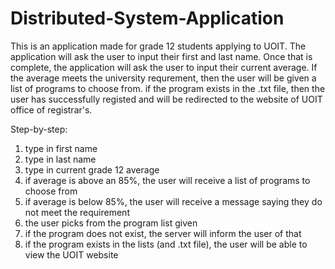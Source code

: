 # Distributed-System-Application
This is an application made for grade 12 students applying to UOIT. The application will ask the user to input their first and last name. Once that is complete, the application will ask the user to input their current average. If the average meets the university requrement, then the user will be given a list of programs to choose from. if the program exists in the .txt file, then the user has successfully registed and will be redirected to the website of UOIT office of registrar's.

Step-by-step:

1. type in first name
2. type in last name
3. type in current grade 12 average
4. if average is above an 85%, the user will receive a list of programs to choose from
5. if average is below 85%, the user will receive a message saying they do not meet the requirement
6. the user picks from the program list given
7. if the program does not exist, the server will inform the user of that
8. if the program exists in the lists (and .txt file), the user will be able to view the UOIT website
